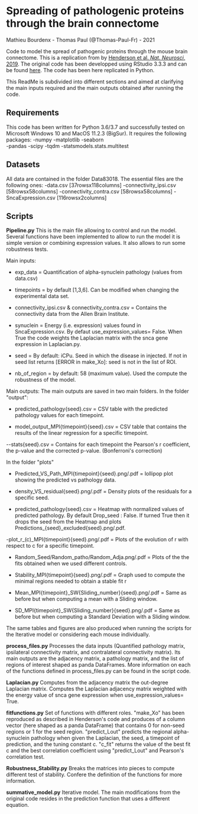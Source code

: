 # Spreading of pathologenic proteins through the brain connectome
Mathieu Bourdenx - Thomas Paul (@Thomas-Paul-Fr) - 2021

Code to model the spread of pathogenic proteins through the mouse brain connectome. This is a replication from by [Henderson et al. *Nat. Neurosci*, 2019](https://www.nature.com/articles/s41593-019-0457-5). The original code has been developped using RStudio 3.3.3 and can be found [here](https://github.com/ejcorn/connectome_diffusion). The code has been here replicated in Python. 

This ReadMe is subdivided into different sections and aimed at clarifying the main inputs required and the main outputs obtained after running the code.

## Requirements
This code has been written for Python 3.6/3.7 and successfully tested on Microsoft Windows 10 and MacOS 11.2.3 (BigSur). 
It requires the following packages:
-numpy
-matplotlib
-seaborn		
-pandas
-scipy
-tqdm
-statsmodels.stats.multitest

## Datasets
All data are contained in the folder Data83018. The essential files are the following ones:
-data.csv [37rowsx118columns]
-connectivity_ipsi.csv [58rowsx58columns]
-connectivity_contra.csv [58rowsx58columns]
-SncaExpression.csv [116rowsx2columns]

## Scripts

**Pipeline.py**
This is the main file allowing to control and run the model. Several functions have been implemented to allow to run the model it is simple version or combining expression values. It also allows to run some robustness tests. 

Main inputs:
- exp_data = Quantification of alpha-synuclein pathology (values from data.csv)
- timepoints = by default [1,3,6]. Can be modified when changing the experimental data set.
- connectivity_ipsi.csv & connectivity_contra.csv = Contains the connectivity data from the Allen Brain Institute.
- synuclein = Energy (i.e. expression) values found in SncaExpression.csv.
		By defaut use_expression_values= False. When True the code weights the Laplacian matrix with the snca gene expression in Laplacian.py.

- seed = By default: iCPu. Seed in which the disease in injected. If not in seed list returns [ERROR in make_Xo]:  seed is not in the list of ROI.
- nb_of_region = by default: 58 (maximum value). Used the compute the robustness of the model.

Main outputs:
The main outputs are saved in two main folders.
In the folder "output":
- predicted_pathology{seed}.csv = CSV table with the predicted pathology values for each timepoint.

- model_output_MPI{timepoint}{seed}.csv = CSV table that contains the results of the 
linear regression for a specific timepoint.

--stats{seed}.csv = Contains for each timepoint the Pearson's r coefficient, the p-value and the corrected
p-value. (Bonferroni's correction)

In the folder "plots"
- Predicted_VS_Path_MPI{timepoint}{seed}.png/.pdf = lollipop plot showing the predicted vs pathology data.

- density_VS_residual{seed}.png/.pdf = Density plots of the residuals for a specific seed.

- predicted_pathology{seed}.csv = Heatmap with normalized values of predicted pathology. 
By default Drop_seed : False. If turned True then it drops the seed from the Heatmap and plots
Predictions_{seed}_excluded{seed}.png/.pdf.

-plot_r_(c)_MPI{timepoint}{seed}.png/.pdf = Plots of the evolution of r with respect to c
for a specific timepoint.

- Random_Seed/Random_patho/Random_Adja.png/.pdf = Plots of the the fits obtained when we used different controls.

- Stability_MPI{timepoint}{seed}.png/.pdf = Graph used to compute the minimal regions needed to
obtain a stable fit r

- Mean_MPI{timepoint}_SW{Sliding_number}{seed}.png/.pdf = Same as before but when computing a mean with a Sliding
window.

- SD_MPI{timepoint}_SW{Sliding_number}{seed}.png/.pdf = Same as before but when computing a Standard Deviation 
with a Sliding window.

The same tables and figures are also produced when running the scripts for the Iterative model or considering
each mouse individually.


**process_files.py**
	Processes the data inputs (Quantified pathology matrix, ipsilateral connectivity matrix, 
	and contralateral connectivity matrix). Its main outputs are the adjacency matrix, a 
	pathology matrix, and the list of regions of interest shaped as panda DataFrames. 
	More information on each of the functions defined in process_files.py can be found in the script code.

**Laplacian.py**
	Computes from the adjacency matrix the out-degree Laplacian matrix. Computes the Laplacian adjacency
	matrix weighted with the energy value of snca gene expression when use_expression_values= True.

**fitfunctions.py**
	Set of functions with different roles. "make_Xo" has been reproduced as described in Henderson's code and
	produces of a column vector (here shaped as a panda DataFrame) that contains 0 for non-seed regions or 1 
	for the seed region.
	"predict_Lout" predicts the regional alpha-synuclein pathology when given the Laplacian, the seed, a timepoint 
	of prediction, and the tuning constant c. 
	"c_fit" returns the value of the best fit c and the best correlation coefficient using "predict_Lout" and 
	Pearson's correlation test.

**Robustness_Stability.py**
	Breaks the matrices into pieces to compute different test of stability. Confere the definition of the functions for more
	information.

**summative_model.py**
	Iterative model. The main modifications from the original code resides in the prediction function that uses a different
	equation.


